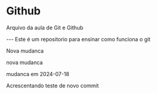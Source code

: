 # Github

Arquivo da aula de Git e Github 

--- Este é um repositorio para ensinar como funciona o git

Nova mudanca

nova mudanca

mudanca em 2024-07-18


Acrescentando teste de novo commit



